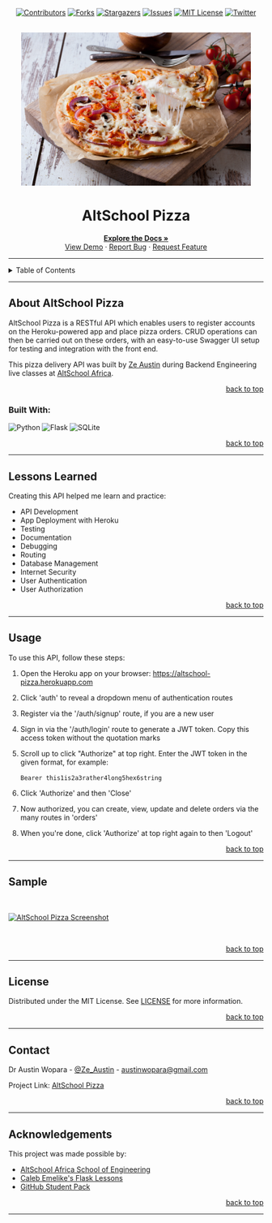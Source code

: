<!-- Back to Top Navigation Anchor -->
<a name="readme-top"></a>

<!-- Project Shields -->
<div align="center">

  [![Contributors][contributors-shield]][contributors-url]
  [![Forks][forks-shield]][forks-url]
  [![Stargazers][stars-shield]][stars-url]
  [![Issues][issues-shield]][issues-url]
  [![MIT License][license-shield]][license-url]
  [![Twitter][twitter-shield]][twitter-url]
</div>

<!-- Project Logo -->
<br />
<div align="center">
  <a href="https://github.com/Ze-Austin/altschool-pizza">
    <img src="./Images/Pizza.jpeg" alt="Logo" width="90%" height="30%">
  </a>
</div>

<div align="center">
  <h1>AltSchool Pizza</h1>
</div>

<div>
  <p align="center">
    <a href="https://github.com/Ze-Austin/altschool-pizza#readme"><strong>Explore the Docs »</strong></a>
    <br />
    <a href="https://github.com/Ze-Austin/altschool-pizza/blob/main/static/screenshot.png">View Demo</a>
    ·
    <a href="https://github.com/Ze-Austin/altschool-pizza/issues">Report Bug</a>
    ·
    <a href="https://github.com/Ze-Austin/altschool-pizza/issues">Request Feature</a>
  </p>
</div>

---

<!-- Table of Contents -->
<details>
  <summary>Table of Contents</summary>
  <ol>
    <li>
      <a href="#about-altschool-pizza">About AltSchool Pizza</a>
      <ul>
        <li><a href="#built-with">Built With</a></li>
      </ul>
    </li>
    <li><a href="#lessons-learned">Lessons Learned</a></li>
    <li><a href="#usage">Usage</a></li>    
    <li><a href="#sample">Sample</a></li>
    <li><a href="#license">License</a></li>
    <li><a href="#contact">Contact</a></li>
    <li><a href="#acknowledgments">Acknowledgments</a></li>
  </ol>
  <p align="right"><a href="#readme-top">back to top</a></p>
</details>

---

<!-- About the Blog -->
## About AltSchool Pizza

AltSchool Pizza is a RESTful API which enables users to register accounts on the Heroku-powered app and place pizza orders. CRUD operations can then be carried out on these orders, with an easy-to-use Swagger UI setup for testing and integration with the front end.

This pizza delivery API was built by <a href="https://www.github.com/Ze-Austin">Ze Austin</a> during Backend Engineering live classes at <a href="https://altschoolafrica.com/schools/engineering">AltSchool Africa</a>.

<p align="right"><a href="#readme-top">back to top</a></p>

### Built With:

![Python][python]
![Flask][flask]
![SQLite][sqlite]

<p align="right"><a href="#readme-top">back to top</a></p>

---
<!-- Lessons from the Project -->
## Lessons Learned

Creating this API helped me learn and practice:
* API Development
* App Deployment with Heroku
* Testing
* Documentation
* Debugging
* Routing
* Database Management
* Internet Security
* User Authentication
* User Authorization

<p align="right"><a href="#readme-top">back to top</a></p>

---

<!-- GETTING STARTED -->
## Usage

To use this API, follow these steps:

1. Open the Heroku app on your browser: https://altschool-pizza.herokuapp.com

2. Click 'auth' to reveal a dropdown menu of authentication routes

3. Register via the '/auth/signup' route, if you are a new user

4. Sign in via the '/auth/login' route to generate a JWT token. Copy this access token without the quotation marks

5. Scroll up to click "Authorize" at top right. Enter the JWT token in the given format, for example:
   ```
   Bearer this1is2a3rather4long5hex6string
   ```

6. Click 'Authorize' and then 'Close'

7. Now authorized, you can create, view, update and delete orders via the many routes in 'orders'

8. When you're done, click 'Authorize' at top right again to then 'Logout'

<p align="right"><a href="#readme-top">back to top</a></p>

---

<!-- Sample Screenshot -->
## Sample

<br />

[![AltSchool Pizza Screenshot][altschool-pizza-screenshot]](https://github.com/Ze-Austin/altschool-pizza/blob/main/Images/screenshot.png)

<br/>

<p align="right"><a href="#readme-top">back to top</a></p>

---

<!-- License -->
## License

Distributed under the MIT License. See <a href="https://github.com/Ze-Austin/altschool-pizza/blob/main/LICENSE">LICENSE</a> for more information.

<p align="right"><a href="#readme-top">back to top</a></p>

---

<!-- Contact -->
## Contact

Dr Austin Wopara - [@Ze_Austin](https://twitter.com/Ze_Austin) - austinwopara@gmail.com

Project Link: [AltSchool Pizza](https://github.com/Ze-Austin/altschool-pizza)

<p align="right"><a href="#readme-top">back to top</a></p>

---

<!-- Acknowledgements -->
## Acknowledgements

This project was made possible by:

* [AltSchool Africa School of Engineering](https://altschoolafrica.com/schools/engineering)
* [Caleb Emelike's Flask Lessons](https://github.com/CalebEmelike)
* [GitHub Student Pack](https://education.github.com/globalcampus/student)

<p align="right"><a href="#readme-top">back to top</a></p>

---

<!-- Markdown Links & Images -->
[contributors-shield]: https://img.shields.io/github/contributors/Ze-Austin/altschool-pizza.svg?style=for-the-badge
[contributors-url]: https://github.com/Ze-Austin/altschool-pizza/graphs/contributors
[forks-shield]: https://img.shields.io/github/forks/Ze-Austin/altschool-pizza.svg?style=for-the-badge
[forks-url]: https://github.com/Ze-Austin/altschool-pizza/network/members
[stars-shield]: https://img.shields.io/github/stars/Ze-Austin/altschool-pizza.svg?style=for-the-badge
[stars-url]: https://github.com/Ze-Austin/altschool-pizza/stargazers
[issues-shield]: https://img.shields.io/github/issues/Ze-Austin/altschool-pizza.svg?style=for-the-badge
[issues-url]: https://github.com/Ze-Austin/altschool-pizzaissues
[license-shield]: https://img.shields.io/github/license/Ze-Austin/altschool-pizza.svg?style=for-the-badge
[license-url]: https://github.com/Ze-Austin/altschool-pizza/blob/main/LICENSE.txt
[twitter-shield]: https://img.shields.io/badge/-@ze_austin-1ca0f1?style=for-the-badge&logo=twitter&logoColor=white&link=https://twitter.com/ze_austin
[twitter-url]: https://twitter.com/ze_austin
[altschool-pizza-screenshot]: https://github.com/Ze-Austin/altschool-pizza/blob/main/Images/screenshot.png
[python]: https://img.shields.io/badge/python-3670A0?style=for-the-badge&logo=python&logoColor=ffdd54
[flask]: https://img.shields.io/badge/flask-%23000.svg?style=for-the-badge&logo=flask&logoColor=white
[sqlite]: https://img.shields.io/badge/sqlite-%2307405e.svg?style=for-the-badge&logo=sqlite&logoColor=white